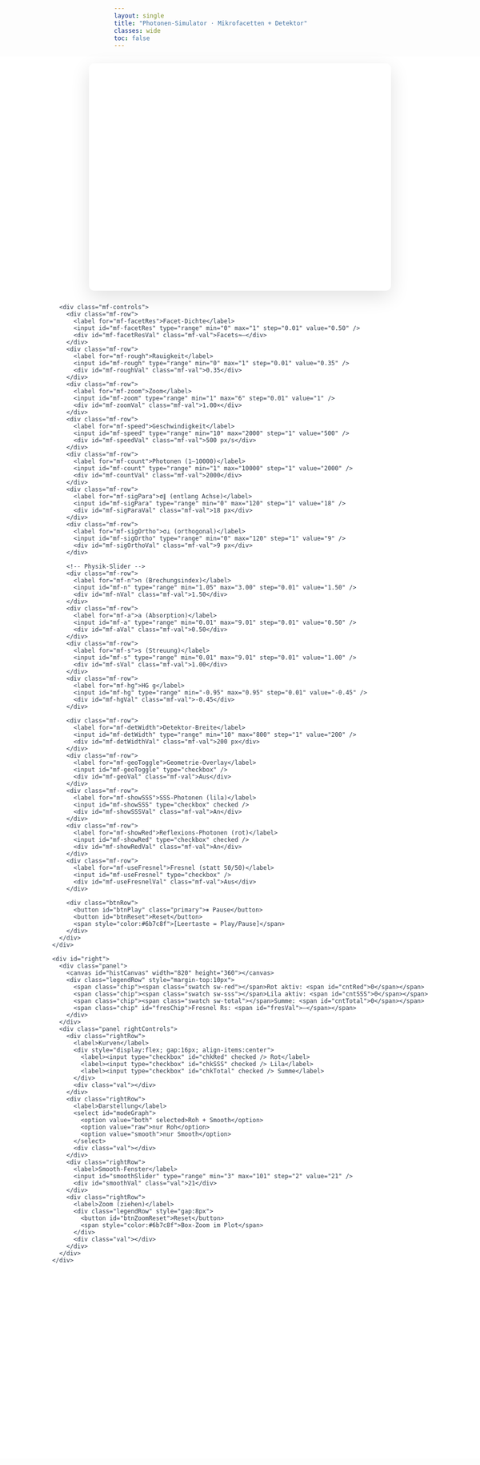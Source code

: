 ```yaml
---
layout: single
title: "Photonen-Simulator · Mikrofacetten + Detektor"
classes: wide
toc: false
---
```


<!-- Vollbreit-Wrapper für Minimal Mistakes -->
<div class="mm-sim-fullbleed">
  <style>
    /* -------------------------------
       CSS-Variablen global (werden in JS via getCss('--...') gelesen)
       ------------------------------- */
    :root{
      --mf-air:#87CEEB;      /* Luft */
      --mf-mat:#b99b71;      /* Material */
      --mf-line:#1c2a38;     /* Interface */
      --mf-accent:#2f81f7;
      --mf-muted:#6b7c8f;

      --photon-reflect:#ff5d2a;  /* rote Photonen (Reflexion) */
      --photon-sss:#8a2be2;      /* lila Photonen (SSS) */
      --mf-emitter:#00bcd4;      /* Emitter */

      --ovl-plane:#6b5cff;   /* Orthogonale (lila) */
      --ovl-in:#00bcd4;      /* Einfallslinie (cyan) */
      --ovl-arc:#202939;     /* Winkelbogen */
      --ovl-fit:#2ecc71;     /* Fit-Linie (grün) + Punkte */

      --detector:#f0b93a;    /* Detektor-Linie */
      --total:#111;          /* Summenkurve im Histogramm */
    }

    /* -------------------------------
       Full-bleed Container (verlässt das Theme-Grid)
       ------------------------------- */
    .mm-sim-fullbleed{
      width:100vw;
      margin-left:50%;
      transform:translateX(-50%);
      background:transparent;
    }

    /* Root der App */
    .sim-root{
      display:grid;
      grid-template-columns: minmax(420px, 1fr) minmax(480px, 46vw);
      grid-template-rows:auto;
      gap:0;
      min-height:70vh;
      color:#2b3645;
      background:#fff;
      border:0;
    }
    @media (max-width: 1100px){
      .sim-root{ grid-template-columns: 1fr; }
    }

    /* Linker Bereich */
    .sim-root #left{
      display:flex; flex-direction:column; align-items:center; justify-content:flex-start;
      padding:14px 16px; gap:12px;
    }
    .mf-box{ width:min(160mm, 92vw); height:min(120mm, 68vh); position:relative; }
    .mf-canvas{ width:100%; height:100%; display:block; border-radius:10px; box-shadow:0 12px 38px rgba(0,0,0,.12); background:transparent; }

    .mf-controls{ display:grid; gap:8px; width:min(160mm, 92vw); }
    .mf-row{ display:grid; grid-template-columns: 180px minmax(0,1fr) 140px; align-items:center; gap:10px; }
    .mf-row label{ color:var(--mf-muted); font-weight:700; white-space:nowrap }
    .mf-val{ justify-self:end; color:var(--mf-accent); font-weight:800; white-space:nowrap; overflow:hidden; text-overflow:ellipsis }
    .mf-row input[type=range]{ -webkit-appearance:none; width:100%; height:6px; border-radius:999px; background:#d0d7de; outline:none; cursor:pointer }
    .mf-row input[type=range]::-webkit-slider-thumb{ -webkit-appearance:none; width:16px; height:16px; border-radius:50%; background:var(--mf-accent); box-shadow:0 0 0 3px rgba(47,129,247,.18) }
    .mf-row input[type=checkbox]{ width:18px; height:18px; }
    .btnRow{ display:flex; gap:8px; align-items:center; flex-wrap:wrap }
    button{ appearance:none; border:1px solid #d5dbe0; background:#fff; border-radius:8px; padding:8px 12px; font-weight:600; cursor:pointer; box-shadow:0 1px 2px rgba(0,0,0,.04) }
    button:hover{ background:#f2f5f8 }
    .primary{ background:#0d6efd; color:#fff; border-color:#0d6efd }
    .primary:hover{ background:#0b5ed7 }

    /* Rechter Bereich */
    .sim-root #right{
      display:flex; flex-direction:column; background:#eef2f6; padding:16px; gap:14px; overflow:hidden;
      border-left:1px solid #e4e7eb;
    }
    .panel{ background:#fff; border:1px solid #e4e7eb; border-radius:12px; box-shadow:0 10px 24px rgba(0,0,0,.10); padding:14px }
    #histCanvas{ width:100%; height:360px; border-radius:10px; border:1px solid #e4e7eb; background:#fff; display:block }
    .legendRow{ display:flex; flex-wrap:wrap; gap:12px; align-items:center; }
    .chip{ padding:2px 6px; border-radius:999px; background:#f2f5f8; border:1px solid #e4e7eb; font-weight:700 }
    .swatch{ display:inline-block; width:12px; height:12px; border-radius:3px; margin-right:6px; vertical-align:middle }
    .sw-red{ background: var(--photon-reflect) }
    .sw-sss{ background: var(--photon-sss) }
    .sw-total{ background: var(--total) }

    .rightControls{ display:grid; gap:10px }
    .rightRow{ display:grid; grid-template-columns: 140px 1fr 140px; align-items:center; gap:10px }
    .rightRow .val{ text-align:right; font-weight:800; color:#0d6efd }
    .rightRow input[type=checkbox]{ width:18px; height:18px; }
    .rightRow select{ padding:6px 10px; border-radius:8px; border:1px solid #d5dbe0; background:#fff; font-weight:600 }
  </style>

  <div class="sim-root">
    <div id="left">
      <div class="mf-box">
        <canvas id="mf-view" class="mf-canvas" width="1600" height="1200" aria-label="Rauigkeitskasten"></canvas>
      </div>

      <div class="mf-controls">
        <div class="mf-row">
          <label for="mf-facetRes">Facet-Dichte</label>
          <input id="mf-facetRes" type="range" min="0" max="1" step="0.01" value="0.50" />
          <div id="mf-facetResVal" class="mf-val">Facets≈—</div>
        </div>
        <div class="mf-row">
          <label for="mf-rough">Rauigkeit</label>
          <input id="mf-rough" type="range" min="0" max="1" step="0.01" value="0.35" />
          <div id="mf-roughVal" class="mf-val">0.35</div>
        </div>
        <div class="mf-row">
          <label for="mf-zoom">Zoom</label>
          <input id="mf-zoom" type="range" min="1" max="6" step="0.01" value="1" />
          <div id="mf-zoomVal" class="mf-val">1.00×</div>
        </div>
        <div class="mf-row">
          <label for="mf-speed">Geschwindigkeit</label>
          <input id="mf-speed" type="range" min="10" max="2000" step="1" value="500" />
          <div id="mf-speedVal" class="mf-val">500 px/s</div>
        </div>
        <div class="mf-row">
          <label for="mf-count">Photonen (1–10000)</label>
          <input id="mf-count" type="range" min="1" max="10000" step="1" value="2000" />
          <div id="mf-countVal" class="mf-val">2000</div>
        </div>
        <div class="mf-row">
          <label for="mf-sigPara">σ∥ (entlang Achse)</label>
          <input id="mf-sigPara" type="range" min="0" max="120" step="1" value="18" />
          <div id="mf-sigParaVal" class="mf-val">18 px</div>
        </div>
        <div class="mf-row">
          <label for="mf-sigOrtho">σ⊥ (orthogonal)</label>
          <input id="mf-sigOrtho" type="range" min="0" max="120" step="1" value="9" />
          <div id="mf-sigOrthoVal" class="mf-val">9 px</div>
        </div>

        <!-- Physik-Slider -->
        <div class="mf-row">
          <label for="mf-n">n (Brechungsindex)</label>
          <input id="mf-n" type="range" min="1.05" max="3.00" step="0.01" value="1.50" />
          <div id="mf-nVal" class="mf-val">1.50</div>
        </div>
        <div class="mf-row">
          <label for="mf-a">a (Absorption)</label>
          <input id="mf-a" type="range" min="0.01" max="9.01" step="0.01" value="0.50" />
          <div id="mf-aVal" class="mf-val">0.50</div>
        </div>
        <div class="mf-row">
          <label for="mf-s">s (Streuung)</label>
          <input id="mf-s" type="range" min="0.01" max="9.01" step="0.01" value="1.00" />
          <div id="mf-sVal" class="mf-val">1.00</div>
        </div>
        <div class="mf-row">
          <label for="mf-hg">HG g</label>
          <input id="mf-hg" type="range" min="-0.95" max="0.95" step="0.01" value="-0.45" />
          <div id="mf-hgVal" class="mf-val">-0.45</div>
        </div>

        <div class="mf-row">
          <label for="mf-detWidth">Detektor-Breite</label>
          <input id="mf-detWidth" type="range" min="10" max="800" step="1" value="200" />
          <div id="mf-detWidthVal" class="mf-val">200 px</div>
        </div>
        <div class="mf-row">
          <label for="mf-geoToggle">Geometrie-Overlay</label>
          <input id="mf-geoToggle" type="checkbox" />
          <div id="mf-geoVal" class="mf-val">Aus</div>
        </div>
        <div class="mf-row">
          <label for="mf-showSSS">SSS-Photonen (lila)</label>
          <input id="mf-showSSS" type="checkbox" checked />
          <div id="mf-showSSSVal" class="mf-val">An</div>
        </div>
        <div class="mf-row">
          <label for="mf-showRed">Reflexions-Photonen (rot)</label>
          <input id="mf-showRed" type="checkbox" checked />
          <div id="mf-showRedVal" class="mf-val">An</div>
        </div>
        <div class="mf-row">
          <label for="mf-useFresnel">Fresnel (statt 50/50)</label>
          <input id="mf-useFresnel" type="checkbox" />
          <div id="mf-useFresnelVal" class="mf-val">Aus</div>
        </div>

        <div class="btnRow">
          <button id="btnPlay" class="primary">⏸︎ Pause</button>
          <button id="btnReset">Reset</button>
          <span style="color:#6b7c8f">[Leertaste = Play/Pause]</span>
        </div>
      </div>
    </div>

    <div id="right">
      <div class="panel">
        <canvas id="histCanvas" width="820" height="360"></canvas>
        <div class="legendRow" style="margin-top:10px">
          <span class="chip"><span class="swatch sw-red"></span>Rot aktiv: <span id="cntRed">0</span></span>
          <span class="chip"><span class="swatch sw-sss"></span>Lila aktiv: <span id="cntSSS">0</span></span>
          <span class="chip"><span class="swatch sw-total"></span>Summe: <span id="cntTotal">0</span></span>
          <span class="chip" id="fresChip">Fresnel Rs: <span id="fresVal">—</span></span>
        </div>
      </div>
      <div class="panel rightControls">
        <div class="rightRow">
          <label>Kurven</label>
          <div style="display:flex; gap:16px; align-items:center">
            <label><input type="checkbox" id="chkRed" checked /> Rot</label>
            <label><input type="checkbox" id="chkSSS" checked /> Lila</label>
            <label><input type="checkbox" id="chkTotal" checked /> Summe</label>
          </div>
          <div class="val"></div>
        </div>
        <div class="rightRow">
          <label>Darstellung</label>
          <select id="modeGraph">
            <option value="both" selected>Roh + Smooth</option>
            <option value="raw">nur Roh</option>
            <option value="smooth">nur Smooth</option>
          </select>
          <div class="val"></div>
        </div>
        <div class="rightRow">
          <label>Smooth-Fenster</label>
          <input id="smoothSlider" type="range" min="3" max="101" step="2" value="21" />
          <div id="smoothVal" class="val">21</div>
        </div>
        <div class="rightRow">
          <label>Zoom (ziehen)</label>
          <div class="legendRow" style="gap:8px">
            <button id="btnZoomReset">Reset</button>
            <span style="color:#6b7c8f">Box-Zoom im Plot</span>
          </div>
          <div class="val"></div>
        </div>
      </div>
    </div>
  </div>

  <!-- Skripte aus /assets laden, Reihenfolge beibehalten -->
  <script src="{{ site.baseurl }}/assets/engine.js"></script>
  <script src="{{ site.baseurl }}/assets/app.js"></script>
</div>
